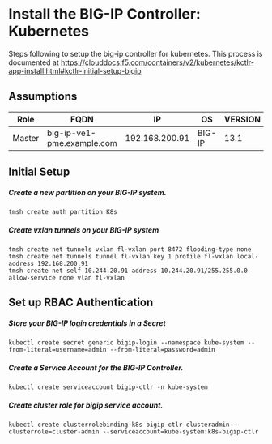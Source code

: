 # Install the BIG-IP Controller: Kubernetes 
Steps following to setup the big-ip controller for kubernetes. This process is documented at https://clouddocs.f5.com/containers/v2/kubernetes/kctlr-app-install.html#kctlr-initial-setup-bigip

## Assumptions
|Role|FQDN|IP|OS|VERSION|
|----|----|----|----|----|
|Master|big-ip-ve1-pme.example.com|192.168.200.91|BIG-IP|13.1|

## Initial Setup

##### Create a new partition on your BIG-IP system.
```
tmsh create auth partition K8s
```
##### Create vxlan tunnels on your BIG-IP system
```
tmsh create net tunnels vxlan fl-vxlan port 8472 flooding-type none
tmsh create net tunnels tunnel fl-vxlan key 1 profile fl-vxlan local-address 192.168.200.91
tmsh create net self 10.244.20.91 address 10.244.20.91/255.255.0.0 allow-service none vlan fl-vxlan
```

## Set up RBAC Authentication

##### Store your BIG-IP login credentials in a Secret
```
kubectl create secret generic bigip-login --namespace kube-system --from-literal=username=admin --from-literal=password=admin
```
##### Create a Service Account for the BIG-IP Controller.
```
kubectl create serviceaccount bigip-ctlr -n kube-system
```
##### Create cluster role for bigip service account.
```
kubectl create clusterrolebinding k8s-bigip-ctlr-clusteradmin --clusterrole=cluster-admin --serviceaccount=kube-system:k8s-bigip-ctlr
```